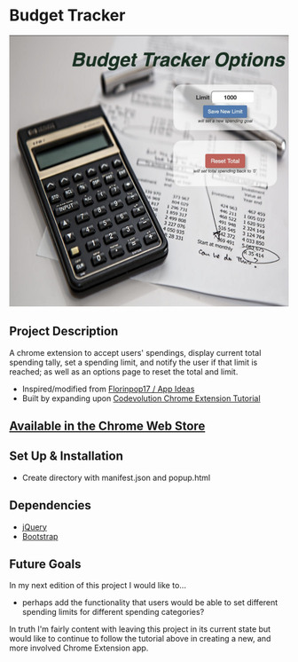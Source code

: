 # Budget Tracker

![](images/screenshot.png)

## Project Description
A chrome extension to accept users' spendings, display current total spending tally, set a spending limit, and notify the user if that limit is reached; as well as an options page to reset the total and limit.
* Inspired/modified from [Florinpop17 / App Ideas](https://github.com/florinpop17/app-ideas/blob/master/Projects/2-Intermediate/Chrome-Theme-Extension.md)
* Built by expanding upon [Codevolution Chrome Extension Tutorial](https://www.youtube.com/watch?v=8q1_NkDbfzE&list=PLC3y8-rFHvwg2-q6Kvw3Tl_4xhxtIaNlY&index=1)

## [Available in the Chrome Web Store](https://chrome.google.com/webstore/detail/kefbibfkinkpmcfdehfmdedogekjbpde/publish-accepted?authuser=0&hl=es)

## Set Up & Installation
-   Create directory with manifest.json and popup.html

## Dependencies
-   [jQuery](https://api.jquery.com/)
-   [Bootstrap](https://getbootstrap.com/)

## Future Goals
In my next edition of this project I would like to...
* perhaps add the functionality that users would be able to set different spending limits for different spending categories?

In truth I'm fairly content with leaving this project in its current state but would like to continue to follow the tutorial above in creating a new, and more involved Chrome Extension app.
